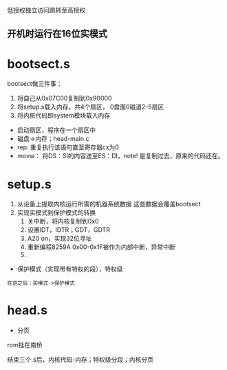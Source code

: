 低授权独立访问跳转至高授权

## 开机时运行在16位实模式
# bootsect.s
bootsect做三件事：
1. 将自己从0x07C00复制到0x90000
2. 将setup.s载入内存，共4个扇区，
	  0盘面0磁道2-5扇区
3. 将内核代码即system模块载入内存
-  启动扇区，程序在一个扇区中
- 磁盘->内存；head-main.c 
- rep: 重复执行该语句直至寄存器cx为0
- movw： 将DS：SI的内容送至ES：DI，note! 是复制过去，原来的代码还在。
# setup.s
1. 从设备上提取内核运行所需的机器系统数据
	这些数据会覆盖bootsect
2. 实现实模式到保护模式的转换
	1. 关中断，将内核复制到0x0
	2. 设置IDT，IDTR；GDT，GDTR
	3. A20 on，实现32位寻址
	4. 重新编程8259A
		0x00-0x1F被作为内部中断，异常中断
	1. 

- 保护模式（实现带有特权的段），特权级
```ad-important
在这之后：实模式->保护模式
```
# head.s
- 分页

rom挂在南桥

结束三个.s后，内核代码-内存；特权级分段；内核分页


